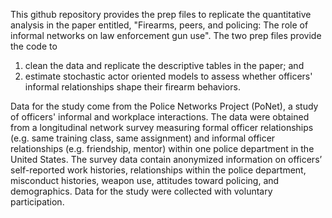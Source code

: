 This github repository provides the prep files to replicate the quantitative analysis in the paper entitled, 
"Firearms, peers, and policing: The role of informal networks on law enforcement gun use". The two prep files provide the code to
1) clean the data and replicate the descriptive tables in the paper; and
2) estimate stochastic actor oriented models to assess whether officers' informal relationships shape their firearm behaviors.

Data for the study come from the Police Networks Project (PoNet), a study of officers' informal and workplace interactions. The data were obtained from a longitudinal network survey measuring formal officer relationships (e.g. same training class, same assignment) and informal officer relationships (e.g. friendship, mentor) within one police department in the United States. The survey data contain anonymized information on officers’ self-reported work histories, relationships within the police department, misconduct histories, weapon use, attitudes toward policing, and demographics. Data for the study were collected
with voluntary participation.

